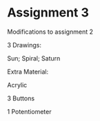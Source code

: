 # Assignment 3

Modifications to assignment 2

3 Drawings:

Sun;
Spiral;
Saturn


Extra Material:

Acrylic

3 Buttons

1 Potentiometer
